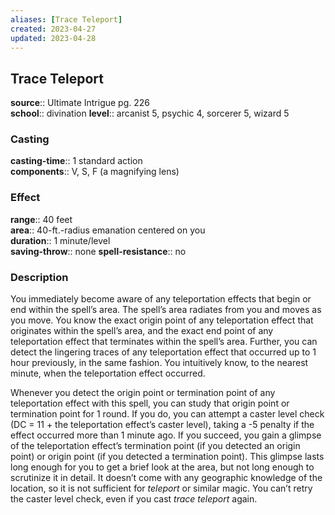 ```yaml
---
aliases: [Trace Teleport]
created: 2023-04-27
updated: 2023-04-28
---
```


## Trace Teleport

**source**:: Ultimate Intrigue pg. 226  
**school**:: divination
**level**:: arcanist 5, psychic 4, sorcerer 5, wizard 5

### Casting

**casting-time**:: 1 standard action  
**components**:: V, S, F (a magnifying lens)

### Effect

**range**:: 40 feet  
**area**:: 40-ft.-radius emanation centered on you  
**duration**:: 1 minute/level  
**saving-throw**:: none
**spell-resistance**:: no

### Description

You immediately become aware of any teleportation effects that begin or end within the spell’s area. The spell’s area radiates from you and moves as you move. You know the exact origin point of any teleportation effect that originates within the spell’s area, and the exact end point of any teleportation effect that terminates within the spell’s area. Further, you can detect the lingering traces of any teleportation effect that occurred up to 1 hour previously, in the same fashion. You intuitively know, to the nearest minute, when the teleportation effect occurred.  
  
Whenever you detect the origin point or termination point of any teleportation effect with this spell, you can study that origin point or termination point for 1 round. If you do, you can attempt a caster level check (DC = 11 + the teleportation effect’s caster level), taking a -5 penalty if the effect occurred more than 1 minute ago. If you succeed, you gain a glimpse of the teleportation effect’s termination point (if you detected an origin point) or origin point (if you detected a termination point). This glimpse lasts long enough for you to get a brief look at the area, but not long enough to scrutinize it in detail. It doesn’t come with any geographic knowledge of the location, so it is not sufficient for *teleport* or similar magic. You can’t retry the caster level check, even if you cast *trace teleport* again.

